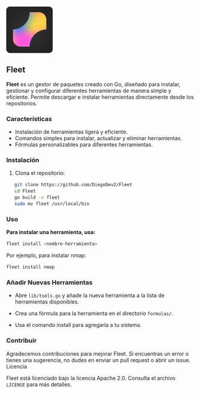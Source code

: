 
![Logo](./docs/assets/logo.png)

## Fleet

**Fleet** es un gestor de paquetes creado con Go, diseñado para instalar, gestionar y configurar diferentes herramientas de manera simple y eficiente. Permite descargar e instalar herramientas directamente desde los repositorios.

### Características

- Instalación de herramientas ligera y eficiente.
- Comandos simples para instalar, actualizar y eliminar herramientas.
- Fórmulas personalizables para diferentes herramientas.

### Instalación

1. Clona el repositorio:

```bash
   git clone https://github.com/DiegoDev2/Fleet
   cd Fleet
   go build -o fleet
   sudo mv fleet /usr/local/bin

```
### Uso

**Para instalar una herramienta, usa:**

```bash
fleet install <nombre-herramienta>
```

Por ejemplo, para instalar nmap:

```bash
fleet install nmap
```
### Añadir Nuevas Herramientas
- Abre `lib/tools.go` y añade la nueva herramienta a la lista de herramientas disponibles.

- Crea una fórmula para la herramienta en el    directorio `formulas/`.

- Usa el comando install para agregarla a tu sistema.

### Contribuir

Agradecemos contribuciones para mejorar Fleet. Si encuentras un error o tienes una sugerencia, no dudes en enviar un pull request o abrir un issue.
Licencia

Fleet está licenciado bajo la licencia Apache 2.0. Consulta el archivo `LICENSE` para más detalles. 
